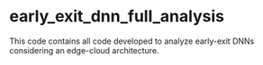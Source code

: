 # early_exit_dnn_full_analysis
This code contains all code developed to analyze early-exit DNNs considering an edge-cloud architecture.
